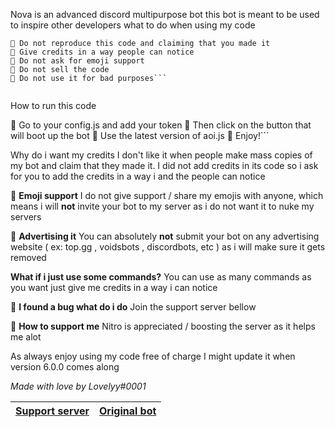 Nova is an advanced discord multipurpose bot
this bot is meant to be used to inspire other developers
what to do when using my code

```
🔹 Do not reproduce this code and claiming that you made it
🔹 Give credits in a way people can notice
🔹 Do not ask for emoji support
🔹 Do not sell the code
🔹 Do not use it for bad purposes```


```
How to run this code

🔹 Go to your config.js and add your token
🔹 Then click on the button that will boot up the bot
🔹 Use the latest version of aoi.js
🔹 Enjoy!```

Why do i want my credits
I don't like it when people make mass copies of my bot and claim that they made it. I did not add credits in its code so i ask for you to add the credits in a way i and the people can notice

🔹 __Emoji support__
I do not give support / share my emojis with anyone, which means i will **not** invite your bot to my server as i do not want it to nuke my servers

🔹 __Advertising it__
You can absolutely **not** submit your bot on any advertising website ( ex: top.gg , voidsbots , discordbots, etc ) as i will make sure it gets removed

__What if i just use some commands?__
You can use as many commands as you want just give me credits in a way i can notice

🔹 __I found a bug what do i do__
Join the support server bellow

🔹 __How to support me__
Nitro is appreciated / boosting the server as it helps me alot

As always enjoy using my code free of charge
I might update it when version 6.0.0 comes along 

*Made with love by Lovelyy#0001*

|[Support server](https://discord.gg/AyCWGr4zj6)|[Original bot](https://discord.com/api/oauth2/authorize?client_id=957196693298896906&permissions=1479549643895&scope=bot%20applications.commands)
|---|---|
